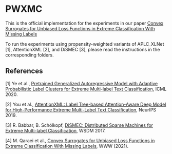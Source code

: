 # PWXMC
This is the official implementation for the experiments in our paper [Convex Surrogates for Unbiased Loss Functions in Extreme Classification With Missing Labels](https://dl.acm.org/doi/pdf/10.1145/3442381.3450139)

To run the experiments using propensity-weighted variants of  APLC_XLNet [1], AttentionXML [2], and DiSMEC [3], please read the instructions in the corresponding folders.

## References
[1] Ye et al., [Pretrained Generalized Autoregressive Model with Adaptive Probabilistic Label Clusters for Extreme Multi-label Text Classification](http://arxiv.org/abs/2007.02439), ICML 2020.

[2] You et al., [AttentionXML: Label Tree-based Attention-Aware Deep Model for High-Performance Extreme Multi-Label Text Classification](https://arxiv.org/abs/1811.01727), NeurIPS 2019.

[3] R. Babbar, B. Schölkopf, [DiSMEC: Distributed Sparse Machines for Extreme Multi-label Classification](https://dl.acm.org/doi/pdf/10.1145/3018661.3018741), WSDM 2017.

[4] M. Qaraei et al., [Convex Surrogates for Unbiased Loss Functions in Extreme Classification With Missing Labels](https://dl.acm.org/doi/pdf/10.1145/3442381.3450139), WWW (2021).
